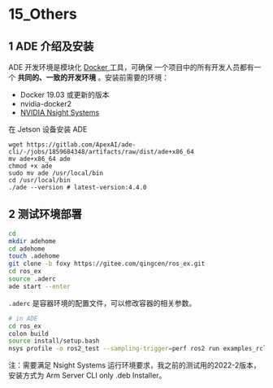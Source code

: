 # 15_Others

##  1 ADE 介绍及安装

ADE 开发环境是模块化 [Docker ](https://docs.docker.com/)工具，可确保  一个项目中的所有开发人员都有一个 **共同的、一致的开发环境** 。安装前需要的环境：

- Docker 19.03 或更新的版本
- nvidia-docker2
- [NVIDIA Nsight Systems](https://docs.nvidia.com/nsight-systems/InstallationGuide/index.html#system-requirements)

在 Jetson 设备安装 ADE

```shell
wget https://gitlab.com/ApexAI/ade-cli/-/jobs/1859684348/artifacts/raw/dist/ade+x86_64
mv ade+x86_64 ade
chmod +x ade
sudo mv ade /usr/local/bin
cd /usr/local/bin
./ade --version # latest-version:4.4.0
```

## 2 测试环境部署

```bash
cd
mkdir adehome
cd adehome
touch .adehome
git clone -b foxy https://gitee.com/qingcen/ros_ex.git
cd ros_ex
source .aderc
ade start --enter
```

`.aderc` 是容器环境的配置文件，可以修改容器的相关参数。

```bash
# in ADE
cd ros_ex
colon build
source install/setup.bash
nsys profile -o ros2_test --sampling-trigger=perf ros2 run examples_rclcpp_minimal_publisher publisher_member_function
```

注：需要满足 Nsight Systems 运行环境要求，我之前的测试用的2022-2版本，安装方式为 Arm Server CLI only .deb Installer。